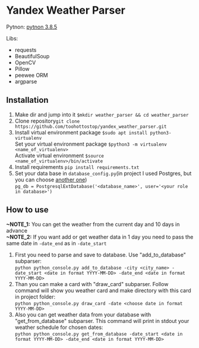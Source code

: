 # Yandex Weather Parser
Pytnon:
[pytnon 3.8.5](https://www.python.org/downloads/release/python-385/)  

Libs:  
- requests
- BeautifulSoup
- OpenCV
- Pillow
- peewee ORM
- argparse
## Installation
1. Make dir and jump into it `$mkdir weather_parser && cd weather_parser`
2. Clone repository`git clone https://github.com/toohottostop/yandex_weather_parser.git`
3. Install virtual environment package `$sudo apt install python3-virtualenv`    
Set your virtual environment package `$python3 -m virtualenv <name_of_virtualenv>`  
Activate virtual environment `$source <name_of_virtualenv>/bin/activate`
4. Install requirements `pip install requirements.txt`
5. Set your data base in `database_config.py`(in project I used Postgres, but you can choose [another one](http://docs.peewee-orm.com/en/latest/peewee/database.html#initializing-a-database))  
`pg_db = PostgresqlExtDatabase('<database_name>', user='<your role in database>')`
## How to use  
**~NOTE_1:** You can get the weather from the current day and 10 days in advance  
**~NOTE_2:** If you want add or get weather data in 1 day you need to pass the same date in `-date_end` as in `-date_start`
1. First you need to parse and save to database. Use "add_to_database" subparser:   
`python python_console.py add_to_database -city <city_name> -date_start <date in format YYYY-MM-DD> -date_end <date in format YYYY-MM-DD>`
2. Than you can make a card with "draw_card" subparser. 
Follow command will show you weather card and make directory with this card in project folder:   
`python python_console.py draw_card -date <choose date in format YYYY-MM-DD>`
3. Also you can get weather data from your database with "get_from_database" subparser.
 This command will print in stdout your weather schedule for chosen dates:  
 `python python_console.py get_from_database -date_start <date in format YYYY-MM-DD> -date_end <date in format YYYY-MM-DD>`  
